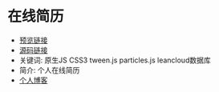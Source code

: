 # 在线简历
- [预览链接](https://fatfanfan.github.io/resume/index.html)
- [源码链接](https://github.com/fatfanfan/resume)
- 关键词: 原生JS  CSS3 tween.js particles.js leancloud数据库
- 简介: 个人在线简历
-  [个人博客](https://www.jianshu.com/u/21ccc68041d0)